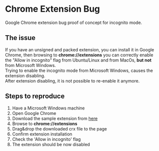 # Chrome Extension Bug

Google Chrome extension bug proof of concept for incognito mode.

## The issue

If you have an unsigned and packed extension, you can install it in Google Chrome, then browsing to **chrome://extensions** you can correctly enable the "Allow in incognito" flag from Ubuntu/Linux and from MacOs, **but not** from Microsoft Windows.  
Trying to enable the incognito mode from Microsoft Windows, causes the extension disabling.  
After extension disabling, it is not possible to re-enable it anymore.

## Steps to reproduce

1. Have a Microsoft Windows machine
2. Open Google Chrome
3. Download the sample extension from [here](https://github.com/mlessio/Chrome-Extension-Bug/raw/master/dist/chrome-incognito-poc.crx)
4. Browse to **chrome://extensions**
5. Drag&drop the downloaded crx file to the page
6. Confirm extension installation
7. Check the 'Allow in incognito' flag
8. The extension should be now disabled


